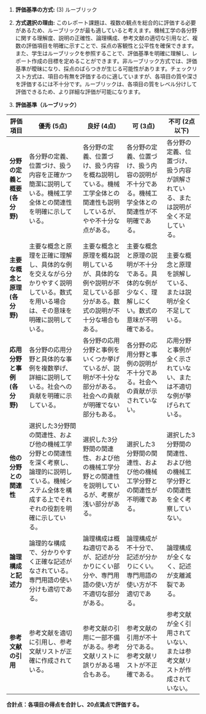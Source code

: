 1. **評価基準の方式:** (3) ルーブリック

2. **方式選択の理由:**  このレポート課題は、複数の観点を総合的に評価する必要があるため、ルーブリックが最も適していると考えます。機械工学の各分野に関する理解度、説明の正確性、論理構成、参考文献の適切な引用など、複数の評価項目を明確に示すことで、採点の客観性と公平性を確保できます。また、学生はルーブリックを参照することで、評価基準を明確に理解し、レポート作成の目標を定めることができます。非ルーブリック方式では、評価基準が曖昧になり、採点のばらつきが生じる可能性があります。チェックリスト方式は、項目の有無を評価するのに適していますが、各項目の質や深さを評価するには不十分です。ルーブリックは、各項目の質をレベル分けして評価できるため、より詳細な評価が可能になります。


3. **評価基準（ルーブリック）**

| 評価項目 | 優秀 (5点) | 良好 (4点) | 可 (3点) | 不可 (2点以下) |
|---|---|---|---|---|
| **分野の定義と概要 (各分野)** | 各分野の定義、位置づけ、扱う内容を正確かつ簡潔に説明している。機械工学全体との関連性を明確に示している。 | 各分野の定義、位置づけ、扱う内容を概ね説明している。機械工学全体との関連性も説明しているが、やや不十分な点がある。 | 各分野の定義、位置づけ、扱う内容の説明が不十分である。機械工学全体との関連性が不明確である。 | 各分野の定義、位置づけ、扱う内容が誤解されている、または説明が全く不足している。 |
| **主要な概念と原理 (各分野)** | 主要な概念と原理を正確に理解し、具体的な例を交えながら分かりやすく説明している。数式を用いる場合は、その意味を明確に説明している。 | 主要な概念と原理を概ね説明しているが、具体的な例や説明が不足している部分がある。数式の説明が不十分な場合もある。 | 主要な概念と原理の説明が不十分である。具体的な例が少なく、理解しにくい。数式の意味が不明確である。 | 主要な概念と原理を誤解している、または説明が全く不足している。 |
| **応用分野と事例 (各分野)** | 各分野の応用分野と具体的な事例を複数挙げ、詳細に説明している。社会への貢献を明確に示している。 | 各分野の応用分野と事例をいくつか挙げているが、説明が不十分な部分がある。社会への貢献が明確でない部分もある。 | 各分野の応用分野と事例の説明が不十分である。社会への貢献が示されていない。 | 応用分野と事例が全く示されていない、または不適切な例が挙げられている。 |
| **他の分野との関連性** | 選択した3分野間の関連性、および他の機械工学分野との関連性を深く考察し、論理的に説明している。機械システム全体を構成する上でそれぞれの役割を明確に示している。 | 選択した3分野間の関連性、および他の機械工学分野との関連性を説明しているが、考察が浅い部分がある。 | 選択した3分野間の関連性、および他の機械工学分野との関連性が不明確である。 | 選択した3分野間の関連性、および他の機械工学分野との関連性を全く考察していない。 |
| **論理構成と記述力** | 論理的な構成で、分かりやすく正確な記述がなされている。専門用語の使い分けも適切である。 | 論理構成は概ね適切であるが、記述が分かりにくい部分や、専門用語の使い方が不適切な部分がある。 | 論理構成が不十分で、記述が分かりにくい。専門用語の使い方が不適切である。 | 論理構成が全くなく、記述が支離滅裂である。 |
| **参考文献の引用** | 参考文献を適切に引用し、参考文献リストが正確に作成されている。 | 参考文献の引用に一部不備がある。参考文献リストに誤りがある場合もある。 | 参考文献の引用が不十分である。参考文献リストが不正確である。 | 参考文献が全く引用されていない、または参考文献リストが作成されていない。 |


**合計点：各項目の得点を合計し、20点満点で評価する。**
